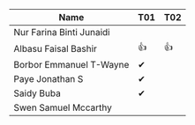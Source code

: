 |Name                              |T01 |T02 |
|----------------------------------|----|----|
|Nur Farina Binti Junaidi          |    |    |
|Albasu Faisal Bashir              | 👍 | 👍 |
|Borbor Emmanuel T-Wayne           | ✔ |    |
|Paye Jonathan S                   | ✔ |    |
|Saidy Buba                        | ✔ |    |
|Swen Samuel Mccarthy              |    |    |
